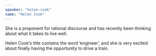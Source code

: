 ```yaml
---
speaker: "helen-cook"
name: "Helen Cook"
---
```


She is a proponent for rational discourse and has recently been
thinking about what it takes to live well.

Helen Cook’s title contains the word ‘engineer’, and she is very
excited about finally having the opportunity to drive a train.
